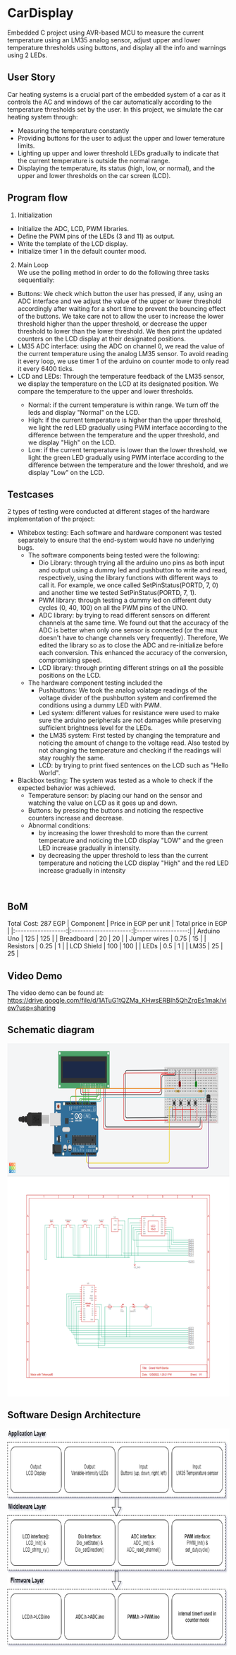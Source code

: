 # CarDisplay
Embedded C project using AVR-based MCU to measure the current temperature using an LM35 analog sensor, adjust upper and lower temperature thresholds using buttons, and display all the info and warnings using 2 LEDs.
## User Story
Car heating systems is a crucial part of the embedded system of a car as it controls the AC and windows of the car automatically according to the temperature thresholds set by the user. In this project, we simulate the car heating system through:
* Measuring the temperature constantly
* Providing buttons for the user to adjust the upper and lower temerature limits.
* Lighting up upper and lower threshold LEDs gradually to indicate that the current temperature is outside the normal range.
* Displaying the temperature, its status (high, low, or normal), and the upper and lower thresholds on the car screen (LCD).
## Program flow
1. Initialization<br>
* Initialize the ADC, LCD, PWM libraries.
* Define the PWM pins of the LEDs (3 and 11) as output. 
* Write the template of the LCD display.
* Initialize timer 1 in the default counter mood. 
2. Main Loop<br>
We use the polling method in order to do the following three tasks sequentially:
<ul>
<li> Buttons: We check which button the user has pressed, if any, using an ADC interface and we adjust the value of the upper or lower threshold accordingly after waiting for a short time to prevent the bouncing effect of the buttons. We take care not to allow the user to increase the lower threshold higher than the upper threshold, or decrease the upper threshold to lower than the lower threshold. We then print the updated counters on the LCD display at their designated positions.
</li>
<li>
LM35 ADC interface: using the ADC on channel 0, we read the value of the current temperature using the analog LM35 sensor. To avoid reading it every loop, we use timer 1 of the arduino on counter mode to only read it every 6400 ticks. 
</li>
<li> LCD and LEDs: Through the temperature feedback of the LM35 sensor, we display the temperature on the LCD at its designated position. We compare the temperature to the upper and lower thresholds. </li>
<ul>
<li>Normal: if the current temperature is within range. We turn off the leds and display "Normal" on the LCD.</li>
<li>High: if the current temperature is higher than the upper threshold, we light the red LED gradually using PWM interface according to the difference between the temperature and the upper threshold, and we display "High" on the LCD.</li>
<li>Low: if the current temperature is lower than the lower threshold, we light the green LED gradually using PWM interface according to the difference between the temperature and the lower threshold, and we display "Low" on the LCD.</li>
</ul>
</ul>

## Testcases
2 types of testing were conducted at different stages of the hardware implementation of the project:
<ul>
<li>
Whitebox testing: Each software and hardware component was tested separately to ensure that the end-system would have no underlying bugs.
<ul>
<li>
The software components being tested were the following:
<ul>
<li>Dio Library: through trying all the arduino uno pins as both input and output using a dummy led and pushbutton to write and read, respectively, using the library functions with different ways to call it. For example, we once called SetPinStatus(PORTD, 7, 0) and another time we tested SetPinStatus(PORTD, 7, 1).</li> 
<li>PWM library: through testing a dummy led on different duty cycles (0, 40, 100) on all the PWM pins of the UNO.</li>
<li>ADC library: by trying to read different sensors on different channels at the same time. We found out that the accuracy of the ADC is better when only one sensor is connected (or the mux doesn't have to change channels very frequently). Therefore, We edited the library so as to close the ADC and re-initialize before each conversion. This enhanced the accuracy of the conversion, compromising speed. </li> 
<li>LCD library: through printing different strings on all the possible positions on the LCD.</li>
</ul>
</li>
<li>
The hardware component testing included the 
<ul>
<li>Pushbuttons: We took the analog volatage readings of the voltage divider of the pushbutton system and confiremed the conditions using a dummy LED with PWM.</li> 
<li>Led system: different values for resistance were used to make sure the arduino peripherals are not damages while preserving sufficient brightness level for the LEDs.</li>
<li>the LM35 system: First tested by changing the temprature and noticing the amount of change to the voltage read. Also tested by not changing the temperature and checking if the readings will stay roughly the same.</li>
<li>LCD: by trying to print fixed sentences on the LCD such as "Hello World".</li>
</ul>
</li>
</ul>
</li>
<li>
Blackbox testing: The system was tested as a whole to check if the expected behavior was achieved.
<ul>
<li>
Temperature sensor: by placing our hand on the sensor and watching the value on LCD as it goes up and down.
</li>
<li>
Buttons: by pressing the buttons and noticing the respective counters increase and decrease.
</li>
<li>
Abnormal conditions: 
<ul><li>by increasing the lower threshold to more than the current temperature and noticing the LCD display "LOW" and the green LED increase gradually in intensity.</li>
<li>by decreasing the upper threshold to less than the current temperature and noticing the LCD display "High" and the red LED increase gradually in intensity</li></ul>
</li>
</ul>
</li>
</ul>
<br>

## BoM
Total Cost: 287 EGP
|      Component     | Price in EGP per unit | Total price in EGP |
|:------------------:|:---------------------:|:------------------:|
| Arduino Uno        |          125          |         125        |
| Breadboard         |           20          |         20         |
| Jumper wires       |          0.75         |         15         |
| Resistors          |          0.25         |          1         |
| LCD Shield         |           100         |          100       |
| LEDs               |          0.5          |          1         |
| LM35               |           25          |         25         |

## Video Demo
The video demo can be found at: https://drive.google.com/file/d/1ATuG1tQZMa_KHwsERBIh5QhZrqEs1mak/view?usp=sharing

## Schematic diagram
  <img align="center" width="900" height="300" src="/media/funsch.png">
  <img align="center" width="900" height="500" src="/media/realsch.png">
  
  
## Software Design Architecture
<img align="center" width="900" height="500" src="/media/layers.png">
